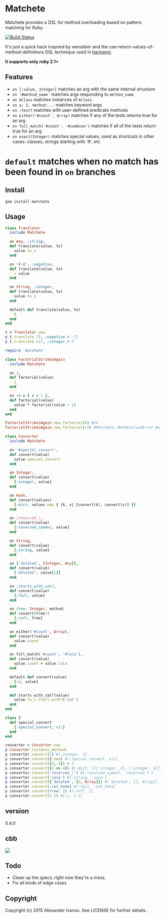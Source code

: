 Matchete
=========

Matchete provides a DSL for method overloading based on pattern matching for Ruby.

[![Build Status](https://travis-ci.org/alehander42/matchete.svg)](https://travis-ci.org/alehander42/matchete)

It's just a quick hack inspired by weissbier and the use-return-values-of-method-definitions DSL technique used in [harmonic](https://github.com/s2gatev/harmonic)

**It supports only ruby 2.1+**

Features
--------

* `on [:value, Integer]` matches an arg with the same internal structure
* `on '#method_name'` matches args responding to `method_name`
* `on AClass` matches instances of `AClass`
* `on a: 2, method:...` matches keyword args
* `on :test?` matches with user-defined predicate methods
* `on either('#count', Array)` matches if any of the tests returns true for an arg
* `on full_match('#count', '#combine')` matches if all of the tests return true for an arg
* `on exact(Integer)` matches special values, used as shortcuts in other cases:
classes, strings starting with '#', etc
# `default` matches when no match has been found in `on` branches



Install
-----
`gem install matchete`


Usage
-----

```ruby
class Translator
  include Matchete

  on Any, :string,
  def translate(value, to)
    value.to_s
  end

  on '#-@', :negative,
  def translate(value, to)
    - value
  end

  on String, :integer,
  def translate(value, to)
    value.to_i
  end

  default def translate(value, to)
    0
  end
end

t = Translator.new
p t.translate 72, :negative # -72
p t.translate nil, :integer # 0
```

```ruby
require 'matchete'

class FactorialStrikesAgain
  include Matchete

  on 1,
  def factorial(value)
    1
  end

  on -> x { x > 1 },
  def factorial(value)
    value * factorial(value - 1)
  end
end

FactorialStrikesAgain.new.factorial(4) #24
FactorialStrikesAgain.new.factorial(-2) #Matchete::NotResolvedError No matching factorial method for args [-2]
```

```ruby
class Converter
  include Matchete

  on '#special_convert',
  def convert(value)
    value.special_convert
  end

  on Integer,
  def convert(value)
    [:integer, value]
  end

  on Hash,
  def convert(values)
    [:dict, values.map { |k, v| [convert(k), convert(v)] }]
  end

  on /reserved_/,
  def convert(value)
    [:reserved_symbol, value]
  end

  on String,
  def convert(value)
    [:string, value]
  end

  on ['deleted', [Integer, Any]],
  def convert(value)
    ['deleted', value[1]]
  end

  on :starts_with_cat?,
  def convert(value)
    [:fail, value]
  end

  on free: Integer, method:
  def convert(free:)
    [:rofl, free]
  end

  on either('#count', Array),
  def convert(value)
    value.count
  end

  on full_match('#count', '#lala'),
  def convert(value)
    value.count + value.lala
  end

  default def convert(value)
    [:z, value]
  end

  def starts_with_cat?(value)
    value.to_s.start_with?('cat')
  end
end

class Z
  def special_convert
    [:special_convert, nil]
  end
end

converter = Converter.new
p Converter.instance_methods
p converter.convert(2) #[:integer, 2]
p converter.convert(Z.new) #[:special_convert, nil]
p converter.convert([4, 4]) # 2
p converter.convert({2 => 4}) #[:dict, [[[:integer, 2], [:integer, 4]]]
p converter.convert('reserved_l') #[:reserved_symbol, 'reserved_l']
p converter.convert('zaza') #[:string, 'zaza']
p converter.convert(['deleted', [2, Array]]) #['deleted', [2, Array]]
p converter.convert(:cat_hehe) #[:fail, :cat_hehe]
p converter.convert(free: 2) #[:rofl, 2]
p converter.convert(2.2) #[:z, 2.2]

```

version
-------
0.4.0


cbb
-----
![](https://global3.memecdn.com/kawaii-danny-trejo_o_2031011.jpg)

Todo
-----
* Clean up the specs, right now they're a mess.
* Fix all kinds of edge cases


Copyright
-----

Copyright (c) 2015 Alexander Ivanov. See LICENSE for further details.
